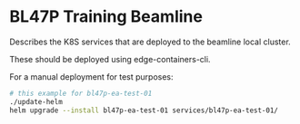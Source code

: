 BL47P Training Beamline
=======================

Describes the K8S services that are deployed to the beamline local cluster.

These should be deployed using edge-containers-cli.

For a manual deployment for test purposes:

```bash
# this example for bl47p-ea-test-01
./update-helm
helm upgrade --install bl47p-ea-test-01 services/bl47p-ea-test-01/
```
